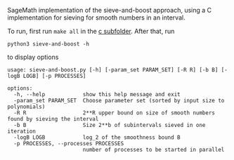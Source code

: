 SageMath implementation of the sieve-and-boost approach, using
a C implementation for sieving for smooth numbers in an interval.

To run, first run `make all` in the [c subfolder](c). After that, run
```
python3 sieve-and-boost -h
```
to display options
```
usage: sieve-and-boost.py [-h] [-param_set PARAM_SET] [-R R] [-b B] [-logB LOGB] [-p PROCESSES]

options:
  -h, --help            show this help message and exit
  -param_set PARAM_SET  Choose parameter set (sorted by input size to polynomials)
  -R R                  2**R upper bound on size of smooth numbers found by sieving the interval
  -b B                  Size 2**b of subintervals sieved in one iteration
  -logB LOGB            log_2 of the smoothness bound B
  -p PROCESSES, --processes PROCESSES
                        number of processes to be started in parallel
```
